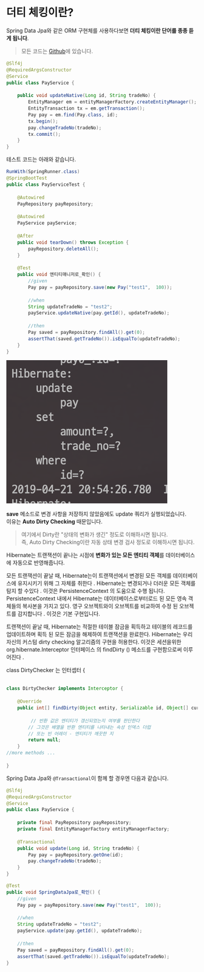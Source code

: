 # 더티 체킹이란?

Spring Data Jpa와 같은 ORM 구현체를 사용하다보면 **더티 체킹이란 단어를 종종 듣게 됩니다**.  

> 모든 코드는 [Github](https://github.com/jojoldu/blog-code/tree/master/jpa-theory)에 있습니다.

```java
@Slf4j
@RequiredArgsConstructor
@Service
public class PayService {

    public void updateNative(Long id, String tradeNo) {
        EntityManager em = entityManagerFactory.createEntityManager();
        EntityTransaction tx = em.getTransaction();
        Pay pay = em.find(Pay.class, id);
        tx.begin();
        pay.changeTradeNo(tradeNo);
        tx.commit();
    }
}
```

테스트 코드는 아래와 같습니다.

```java
RunWith(SpringRunner.class)
@SpringBootTest
public class PayServiceTest {

    @Autowired
    PayRepository payRepository;

    @Autowired
    PayService payService;

    @After
    public void tearDown() throws Exception {
        payRepository.deleteAll();
    }

    @Test
    public void 엔티티매니저로_확인() {
        //given
        Pay pay = payRepository.save(new Pay("test1",  100));

        //when
        String updateTradeNo = "test2";
        payService.updateNative(pay.getId(), updateTradeNo);

        //then
        Pay saved = payRepository.findAll().get(0);
        assertThat(saved.getTradeNo()).isEqualTo(updateTradeNo);
    }
}

```

![update](./images/update.png)

**save** 메소드로 변경 사항을 저장하지 않았음에도 update 쿼리가 실행되었습니다.  
이유는 **Auto Dirty Checking** 때문입니다.  

> 여기에서 Dirty란 "상태의 변화가 생긴" 정도로 이해하시면 됩니다.  
즉, Auto Dirty Checking이란 자동 상태 변경 검사 정도로 이해하시면 됩니다.

Hibernate는 트랜잭션이 끝나는 시점에 **변화가 있는 모든 엔티티 객체**를 데이터베이스에 자동으로 반영해줍니다.  

모든 트랜잭션이 끝날 때, Hibernate는이 트랜잭션에서 변경된 모든 객체를 데이터베이스에 유지시키기 위해 그 자체를 취한다 . Hibernate는 변경되거나 더러운 모든 객체를 탐지 할 수있다 . 이것은 PersistenceContext 의 도움으로 수행 됩니다. PersistenceContext 내에서 Hibernate는 데이터베이스로부터로드 된 모든 영속 객체들의 복사본을 가지고 있다. 영구 오브젝트와이 오브젝트를 비교하여 수정 된 오브젝트를 감지합니다 . 이것은 기본 구현입니다. 


트랜잭션이 끝날 때, Hibernate는 적절한 테이블 잠금을 획득하고 테이블의 레코드를 업데이트하며 획득 된 모든 잠금을 해제하여 트랜잭션을 완료한다.
Hibernate는 우리 자신의 커스텀 dirty checking 알고리즘의 구현을 허용한다. 이것은 세션을위한 org.hibernate.Interceptor 인터페이스 의 findDirty () 메소드를 구현함으로써 이루어진다 .

class DirtyChecker 는 인터셉터 {

```java

class DirtyChecker implements Interceptor {
    
    @Override
    public int[] findDirty(Object entity, Serializable id, Object[] currentState, Object[] previousState, String[] propertyNames, Type[] types) {

         // 반환 값은 엔티티가 갱신되었는지 여부를 판단한다 
        // 그것은 배열을 반환 엔티티를 나타내는 속성 인덱스 더럽 
        // 또는 빈 어레이 - 엔티티가 깨끗한 지   
        return null;
    }
//more methods ...

}

```

Spring Data Jpa와 ```@Transactional```이 함께 할 경우엔 다음과 같습니다.

```java
@Slf4j
@RequiredArgsConstructor
@Service
public class PayService {

    private final PayRepository payRepository;
    private final EntityManagerFactory entityManagerFactory;

    @Transactional
    public void update(Long id, String tradeNo) {
        Pay pay = payRepository.getOne(id);
        pay.changeTradeNo(tradeNo);
    }
}
```

```java
@Test
public void SpringDataJpa로_확인() {
    //given
    Pay pay = payRepository.save(new Pay("test1",  100));

    //when
    String updateTradeNo = "test2";
    payService.update(pay.getId(), updateTradeNo);

    //then
    Pay saved = payRepository.findAll().get(0);
    assertThat(saved.getTradeNo()).isEqualTo(updateTradeNo);
}
```